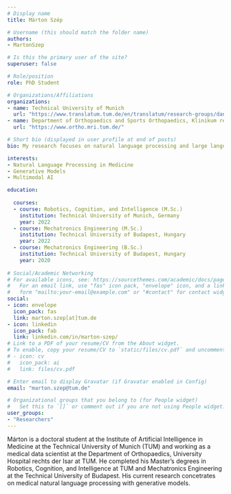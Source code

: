 ```yaml
---
# Display name
title: Márton Szép

# Username (this should match the folder name)
authors:
- MartonSzep

# Is this the primary user of the site?
superuser: false

# Role/position
role: PhD Student

# Organizations/Affiliations
organizations:
- name: Technical University of Munich
  url: "https://www.translatum.tum.de/en/translatum/research-groups/daniel-rueckert-ai-in-healthcare-and-medicine/"
- name: Department of Orthopaedics and Sports Orthopaedics, Klinikum rechts der Isar
  url: "https://www.ortho.mri.tum.de/"

# Short bio (displayed in user profile at end of posts)
bio: My research focuses on natural language processing and large language models in medicine.

interests:
- Natural Language Processing in Medicine
- Generative Models
- Multimodal AI

education:
  
  courses:
  - course: Robotics, Cognition, and Intelligence (M.Sc.)
    institution: Technical University of Munich, Germany
    year: 2022
  - course: Mechatronics Engineering (M.Sc.)
    institution: Technical University of Budapest, Hungary
    year: 2022
  - course: Mechatronics Engineering (B.Sc.)
    institution: Technical University of Budapest, Hungary
    year: 2020
 
# Social/Academic Networking
# For available icons, see: https://sourcethemes.com/academic/docs/page-builder/#icons
#   For an email link, use "fas" icon pack, "envelope" icon, and a link in the
#   form "mailto:your-email@example.com" or "#contact" for contact widget.
social:
- icon: envelope
  icon_pack: fas
  link: marton.szep[at]tum.de
- icon: linkedin
  icon_pack: fab
  link: linkedin.com/in/marton-szep/
# Link to a PDF of your resume/CV from the About widget.
# To enable, copy your resume/CV to `static/files/cv.pdf` and uncomment the lines below.
# - icon: cv
#   icon_pack: ai
#   link: files/cv.pdf

# Enter email to display Gravatar (if Gravatar enabled in Config)
email: "marton.szep@tum.de"

# Organizational groups that you belong to (for People widget)
#   Set this to `[]` or comment out if you are not using People widget.
user_groups:
- "Researchers"
---
```


Márton is a doctoral student at the Institute of Artificial Intelligence in Medicine at the Technical University of Munich (TUM) and working as a medical data scientist at the Department of Orthopaedics, University Hospital rechts der Isar at TUM. He completed his Master’s degrees in Robotics, Cognition, and Intelligence at TUM and Mechatronics Engineering at the Technical University of Budapest. His current research concetrates on medical natural language processing with generative models.